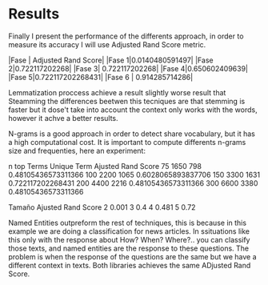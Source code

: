 # Results

Finally I present the performance of the differents approach, in order to measure its accuracy I will use Adjusted Rand Score metric.


|Fase | Adjusted Rand Score|
|Fase 1|0.0140480591497|
|Fase 2|0.722117202268|
|Fase 3| 0.722117202268|
|Fase 4|0.650602409639|
|Fase 5|0.722117202268431|
|Fase 6 | 0.914285714286|



Lemmatization proccess achieve a result slightly worse result that Steamming the differences beetwen this tecniques are that stemming is 
faster but it dose't take into account the context only works with the words, however it achve a better results.

N-grams is a good approach in order to detect share vocabulary, but it has a high computational cost. It is important to compute differents
n-grams size and frequenties, here an experiment:

n top Terms Unique Term Ajusted Rand Score
75 1650 798 0.48105436573311366 
100 2200 1065 0.6028065893837706 
150 3300 1631 0.722117202268431 
200 4400 2216 0.48105436573311366 
300 6600 3380 0.48105436573311366


Tamaño Ajusted Rand Score
2 0.001
3 0.4 
4 0.481 
5 0.72


Named Entities outpreform the rest of techniques, this is because in this example we are doing a classification for news articles. In 
ssituations like this only with the response about How? When? Where?.. you can classify those texts, and named entities are the response to these
questions. The problem is when the response of the questions are the same but we have a different context in texts.
Both libraries achieves the same ADjusted Rand Score.




